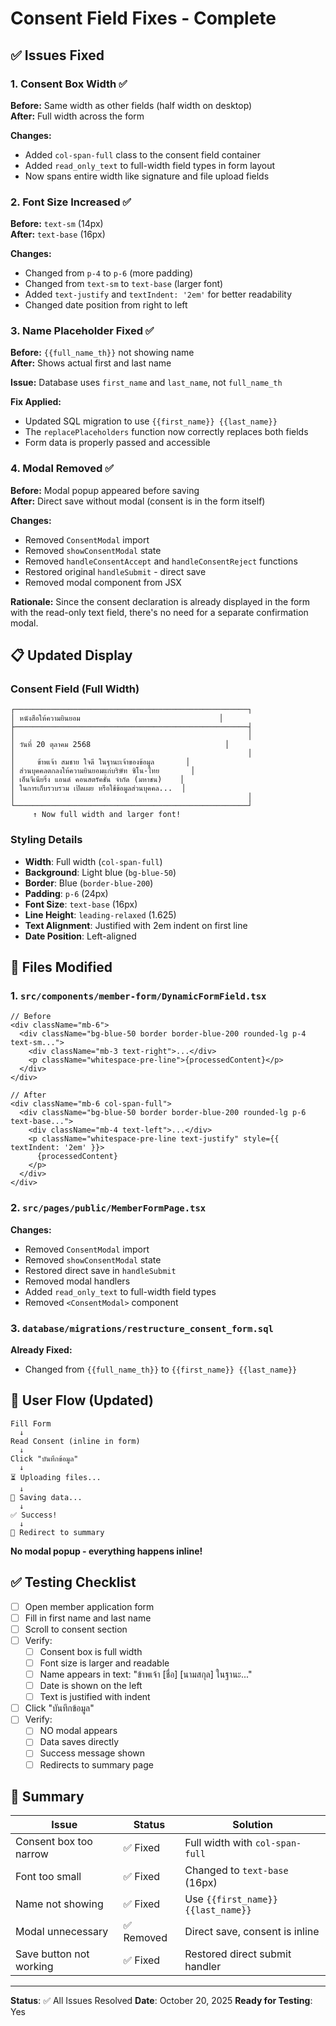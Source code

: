 # Consent Field Fixes - Complete

## ✅ Issues Fixed

### 1. Consent Box Width ✅
**Before:** Same width as other fields (half width on desktop)  
**After:** Full width across the form

**Changes:**
- Added `col-span-full` class to the consent field container
- Added `read_only_text` to full-width field types in form layout
- Now spans entire width like signature and file upload fields

### 2. Font Size Increased ✅
**Before:** `text-sm` (14px)  
**After:** `text-base` (16px)

**Changes:**
- Changed from `p-4` to `p-6` (more padding)
- Changed from `text-sm` to `text-base` (larger font)
- Added `text-justify` and `textIndent: '2em'` for better readability
- Changed date position from right to left

### 3. Name Placeholder Fixed ✅
**Before:** `{{full_name_th}}` not showing name  
**After:** Shows actual first and last name

**Issue:** Database uses `first_name` and `last_name`, not `full_name_th`

**Fix Applied:**
- Updated SQL migration to use `{{first_name}} {{last_name}}`
- The `replacePlaceholders` function now correctly replaces both fields
- Form data is properly passed and accessible

### 4. Modal Removed ✅
**Before:** Modal popup appeared before saving  
**After:** Direct save without modal (consent is in the form itself)

**Changes:**
- Removed `ConsentModal` import
- Removed `showConsentModal` state
- Removed `handleConsentAccept` and `handleConsentReject` functions
- Restored original `handleSubmit` - direct save
- Removed modal component from JSX

**Rationale:** Since the consent declaration is already displayed in the form with the read-only text field, there's no need for a separate confirmation modal.

## 📋 Updated Display

### Consent Field (Full Width)
```
┌────────────────────────────────────────────────────┐
│ หนังสือให้ความยินยอม                               │
├────────────────────────────────────────────────────┤
│                                                    │
│ วันที่ 20 ตุลาคม 2568                              │
│                                                    │
│     ข้าพเจ้า สมชาย ใจดี ในฐานะเจ้าของข้อมูล       │
│ ส่วนบุคคลตกลงให้ความยินยอมแก่บริษัท ซิโน-ไทย       │
│ เอ็นจีเนียริ่ง แอนด์ คอนสตรัคชั่น จำกัด (มหาชน)    │
│ ในการเก็บรวบรวม เปิดเผย หรือใช้ข้อมูลส่วนบุคคล...  │
│                                                    │
└────────────────────────────────────────────────────┘
     ↑ Now full width and larger font!
```

### Styling Details
- **Width**: Full width (`col-span-full`)
- **Background**: Light blue (`bg-blue-50`)
- **Border**: Blue (`border-blue-200`)
- **Padding**: `p-6` (24px)
- **Font Size**: `text-base` (16px)
- **Line Height**: `leading-relaxed` (1.625)
- **Text Alignment**: Justified with 2em indent on first line
- **Date Position**: Left-aligned

## 🔧 Files Modified

### 1. `src/components/member-form/DynamicFormField.tsx`
```tsx
// Before
<div className="mb-6">
  <div className="bg-blue-50 border border-blue-200 rounded-lg p-4 text-sm...">
    <div className="mb-3 text-right">...</div>
    <p className="whitespace-pre-line">{processedContent}</p>
  </div>
</div>

// After
<div className="mb-6 col-span-full">
  <div className="bg-blue-50 border border-blue-200 rounded-lg p-6 text-base...">
    <div className="mb-4 text-left">...</div>
    <p className="whitespace-pre-line text-justify" style={{ textIndent: '2em' }}>
      {processedContent}
    </p>
  </div>
</div>
```

### 2. `src/pages/public/MemberFormPage.tsx`
**Changes:**
- Removed `ConsentModal` import
- Removed `showConsentModal` state
- Restored direct save in `handleSubmit`
- Removed modal handlers
- Added `read_only_text` to full-width field types
- Removed `<ConsentModal>` component

### 3. `database/migrations/restructure_consent_form.sql`
**Already Fixed:**
- Changed from `{{full_name_th}}` to `{{first_name}} {{last_name}}`

## 📱 User Flow (Updated)

```
Fill Form
  ↓
Read Consent (inline in form)
  ↓
Click "บันทึกข้อมูล"
  ↓
⏳ Uploading files...
  ↓
💾 Saving data...
  ↓
✅ Success!
  ↓
🔄 Redirect to summary
```

**No modal popup - everything happens inline!**

## ✅ Testing Checklist

- [ ] Open member application form
- [ ] Fill in first name and last name
- [ ] Scroll to consent section
- [ ] Verify:
  - [ ] Consent box is full width
  - [ ] Font size is larger and readable
  - [ ] Name appears in text: "ข้าพเจ้า [ชื่อ] [นามสกุล] ในฐานะ..."
  - [ ] Date is shown on the left
  - [ ] Text is justified with indent
- [ ] Click "บันทึกข้อมูล"
- [ ] Verify:
  - [ ] NO modal appears
  - [ ] Data saves directly
  - [ ] Success message shown
  - [ ] Redirects to summary page

## 🎯 Summary

| Issue | Status | Solution |
|-------|--------|----------|
| Consent box too narrow | ✅ Fixed | Full width with `col-span-full` |
| Font too small | ✅ Fixed | Changed to `text-base` (16px) |
| Name not showing | ✅ Fixed | Use `{{first_name}} {{last_name}}` |
| Modal unnecessary | ✅ Removed | Direct save, consent is inline |
| Save button not working | ✅ Fixed | Restored direct submit handler |

---
**Status**: ✅ All Issues Resolved
**Date**: October 20, 2025
**Ready for Testing**: Yes

